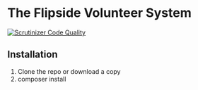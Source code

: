 # The Flipside Volunteer System
[![Scrutinizer Code Quality](https://scrutinizer-ci.com/g/BurningFlipside/VolunteerSystem/badges/quality-score.png?b=FVSv2)](https://scrutinizer-ci.com/g/BurningFlipside/VolunteerSystem/?branch=FVSv2)

## Installation
1. Clone the repo or download a copy
2. composer install
